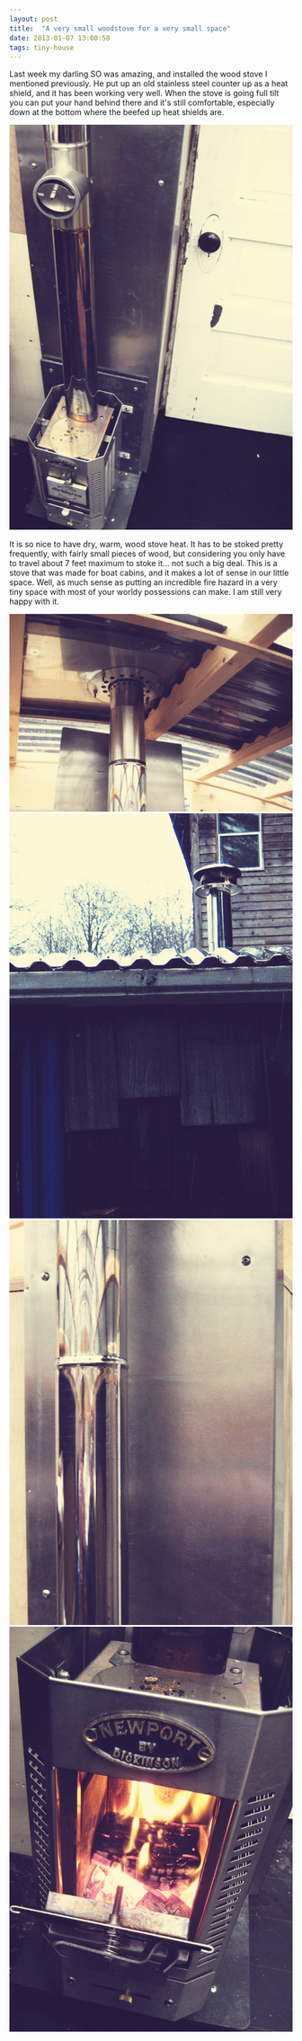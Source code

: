 ```yaml
---
layout: post
title:  "A very small woodstove for a very small space"
date: 2013-01-07 13:00:58
tags: tiny-house
---
```

Last week my darling SO was amazing, and installed the wood stove I mentioned previously. He put up an old stainless steel counter up as a heat shield, and it has been working very well. When the stove is going full tilt you can put your hand behind there and it's still comfortable, especially down at the bottom where the beefed up heat shields are.

![IMG_0550](/uploads/2013/01/IMG_0550.jpg)

It is so nice to have dry, warm, wood stove heat. It has to be stoked pretty frequently, with fairly small pieces of wood, but considering you only have to travel about 7 feet maximum to stoke it... not such a big deal. This is a stove that was made for boat cabins, and it makes a lot of sense in our little space. Well, as much sense as putting an incredible fire hazard in a very tiny space with most of your worldy possessions can make. I am still very happy with it.

![IMG_0547](/uploads/2013/01/IMG_0547.jpg)
![IMG_0552](/uploads/2013/01/IMG_0552.jpg)
![IMG_0549](/uploads/2013/01/IMG_0549.jpg)
![IMG_0551](/uploads/2013/01/IMG_0551.jpg)
